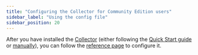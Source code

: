 ```yaml
---
title: "Configuring the Collector for Community Edition users"
sidebar_label: "Using the config file"
sidebar_position: 20
---
```


After you have installed the [Collector](/docs/pipeline-components-and-applications/stream-collector/index.md) (either following the [Quick Start guide](/docs/getting-started-on-community-edition/what-is-quick-start/index.md) or [manually](/docs/pipeline-components-and-applications/stream-collector/setup/index.md)), you can follow the [reference page](/docs/pipeline-components-and-applications/stream-collector/configure/index.md) to configure it.
